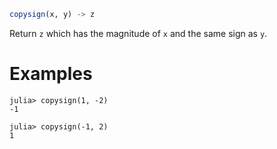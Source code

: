 ```julia
copysign(x, y) -> z
```

Return `z` which has the magnitude of `x` and the same sign as `y`.

# Examples

```jldoctest
julia> copysign(1, -2)
-1

julia> copysign(-1, 2)
1
```
